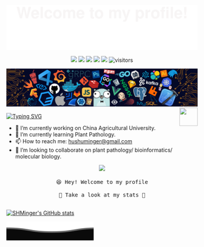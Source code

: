 <!--
**SHMinger/SHMinger** is a ✨ _special_ ✨ repository because its `README.md` (this file) appears on your GitHub profile.

Here are some ideas to get you started:

### Hi there 👋
- 🔭 I’m currently working on ...
- 🌱 I’m currently learning ...
- 👯 I’m looking to collaborate on ...
- 🤔 I’m looking for help with ...
- 💬 Ask me about ...
- 📫 How to reach me: ...
- 😄 Pronouns: ...
- ⚡ Fun fact: ...
-->

![](assets/Bottom_up.svg)

<!--   my-icons -->
<p align="center">
    <a href="https://github.com/SHMinger/SHMinger"><img src="https://img.shields.io/badge/status-updating-brightgreen.svg"></a>
    <a href="https://github.com/python/cpython"><img src="https://img.shields.io/badge/Python-3.10-FF1493.svg"></a>
    <a href="https://github.com/SHMinger/SHMinger/graphs/contributors"><img src="https://img.shields.io/github/contributors/BEPb/BEPb?color=blue"></a>
    <a href="https://github.com/SHMinger/SHMinger/stargazers"><img src="https://img.shields.io/github/stars/SHMinger/SHMinger.svg?logo=github"></a>
    <a href="https://github.com/SHMinger/SHMinger/network/members"><img src="https://img.shields.io/github/forks/SHMinger/SHMinger.svg?color=blue&logo=github"></a>
    <img src="https://visitor-badge.laobi.icu/badge?page_id=SHMinger.SHMinger" alt="visitors"/>   
</p>

<!--   my-header-img -->
![](./src/header_.png)
<a href="https://www.python.org/"><img src="https://upload.wikimedia.org/wikipedia/commons/c/c3/Python-logo-notext.svg" align="right" height="48" width="48" ></a>

<!--   my-ticker -->    
[![Typing SVG](https://readme-typing-svg.herokuapp.com?color=%2336BCF7&center=true&vCenter=true&width=600&lines=Hi+there+👋,+I+am+Shuming+Hu;+Welcome+to+My+Profile!;Always+learning+new+things)](https://git.io/typing-svg)
<!--   profile -->  
- 🔭 I’m currently working on China Agricultural University.
- 🌱 I’m currently learning Plant Pathology.
- 📫 How to reach me: hushuminger@gmail.com
- 👯 I’m looking to collaborate on plant pathology/ bioinformatics/ molecular biology.

<p align="center">
  <img src="https://user-images.githubusercontent.com/5679180/79618120-0daffb80-80be-11ea-819e-d2b0fa904d07.gif" width="27px">
  <br><br />
  <samp>
    😆 Hey! Welcome to my profile
    <br />
    <br />🍉 Take a look at my stats  🌱
    <br />
    <br />
  </samp>

<!-- readme-stats -->
[![SHMinger's GitHub stats](https://github-readme-stats.vercel.app/api?username=SHMinger)](https://github.com/SHMinger/github-readme-stats)





![](assets/Bottom_down.svg)

